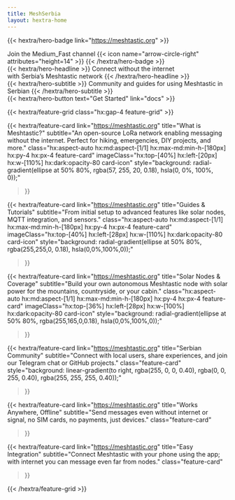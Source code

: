 ```yaml
---
title: MeshSerbia
layout: hextra-home
---
```

<meta charset="UTF-8">

<style>
:root{--accent:#06b6d4}

/* Headline entrance */
.hero-headline{opacity:1;transform:none;animation:none}
@keyframes fadeUp{from{opacity:0;transform:translateY(10px)}to{opacity:1;transform:translateY(0)}}

/* Button pop */
.hero-button{transform-origin:center;animation:pop .9s cubic-bezier(.2,.9,.3,1) both}
@keyframes pop{0%{transform:scale(.96)}60%{transform:scale(1.03)}100%{transform:scale(1)}}

/* Feature card hover lift + icon float */
.feature-card{transition:transform .28s ease,box-shadow .28s ease;will-change:transform}
.feature-card:hover{transform:translateY(-6px) scale(1.01);box-shadow:0 12px 30px rgba(2,6,23,.12)}
.feature-card .card-icon{transition:transform .45s cubic-bezier(.2,.9,.3,1)}
.feature-card:hover .card-icon{transform:translateY(-8px) rotate(-4deg)}

/* Staggered reveal for grid children */
.feature-grid > *{opacity:0;transform:translateY(8px);animation:cardIn .6s cubic-bezier(.2,.9,.3,1) forwards}
.feature-grid > *:nth-child(1){animation-delay:.06s}
.feature-grid > *:nth-child(2){animation-delay:.12s}
.feature-grid > *:nth-child(3){animation-delay:.18s}
.feature-grid > *:nth-child(4){animation-delay:.24s}
.feature-grid > *:nth-child(5){animation-delay:.30s}
.feature-grid > *:nth-child(6){animation-delay:.36s}
.feature-grid > *:nth-child(7){animation-delay:.42s}
@keyframes cardIn{to{opacity:1;transform:translateY(0)}}

/* Reduced motion preference */
@media (prefers-reduced-motion: reduce){
  .hero-badge .dot,.hero-headline,.hero-button,.feature-grid > *{animation:none;transition:none}
}
</style>

{{< hextra/hero-badge link="https://meshtastic.org" >}}
  <div class="hx:w-2 hx:h-2 hx:rounded-full hx:bg-primary-400 dot"></div>
  <span>Join the Medium_Fast channel</span>
  {{< icon name="arrow-circle-right" attributes="height=14" >}}
{{< /hextra/hero-badge >}}

<div class="hx:mt-4 hx:mb-4">
{{< hextra/hero-headline >}}
  <span class="hero-headline">Connect without the internet&nbsp;<br class="hx:sm:block hx:hidden" />with Serbia’s Meshtastic network</span>
{{< /hextra/hero-headline >}}
</div>

<div class="hx:mb-6">
{{< hextra/hero-subtitle >}}
  Community and guides for using Meshtastic in Serbian
{{< /hextra/hero-subtitle >}}
</div>

<div class="hx:mb-4">
{{< hextra/hero-button text="Get Started" link="docs" >}}
</div>

{{< hextra/feature-grid class="hx:gap-4 feature-grid" >}}

{{< hextra/feature-card
    link="https://meshtastic.org"
    title="What is Meshtastic?"
    subtitle="An open-source LoRa network enabling messaging without the internet. Perfect for hiking, emergencies, DIY projects, and more."
    class="hx:aspect-auto hx:md:aspect-[1/1] hx:max-md:min-h-[180px] hx:py-4 hx:px-4 feature-card"
    imageClass="hx:top-[40%] hx:left-[20px] hx:w-[110%] hx:dark:opacity-80 card-icon"
    style="background: radial-gradient(ellipse at 50% 80%, rgba(57, 255, 20, 0.18), hsla(0, 0%, 100%, 0));"
  >}}

{{< hextra/feature-card
    link="https://meshtastic.org"
    title="Guides & Tutorials"
    subtitle="From initial setup to advanced features like solar nodes, MQTT integration, and sensors."
    class="hx:aspect-auto hx:md:aspect-[1/1] hx:max-md:min-h-[180px] hx:py-4 hx:px-4 feature-card"
    imageClass="hx:top-[40%] hx:left-[28px] hx:w-[110%] hx:dark:opacity-80 card-icon"
    style="background: radial-gradient(ellipse at 50% 80%, rgba(255,255,0, 0.18), hsla(0,0%,100%,0));"
  >}}

{{< hextra/feature-card
    link="https://meshtastic.org"
    title="Solar Nodes & Coverage"
    subtitle="Build your own autonomous Meshtastic node with solar power for the mountains, countryside, or your cabin."
    class="hx:aspect-auto hx:md:aspect-[1/1] hx:max-md:min-h-[180px] hx:py-4 hx:px-4 feature-card"
    imageClass="hx:top-[36%] hx:left-[28px] hx:w-[100%] hx:dark:opacity-80 card-icon"
    style="background: radial-gradient(ellipse at 50% 80%, rgba(255,165,0,0.18), hsla(0,0%,100%,0));"
  >}}

{{< hextra/feature-card
    link="https://meshtastic.org"
    title="Serbian Community"
    subtitle="Connect with local users, share experiences, and join our Telegram chat or GitHub projects."
    class="feature-card"
    style="background: linear-gradient(to right, rgba(255, 0, 0, 0.40), rgba(0, 0, 255, 0.40), rgba(255, 255, 255, 0.40));"
  >}}

{{< hextra/feature-card
    link="https://meshtastic.org"
    title="Works Anywhere, Offline"
    subtitle="Send messages even without internet or signal, no SIM cards, no payments, just devices."
    class="feature-card"
  >}}

{{< hextra/feature-card
    link="https://meshtastic.org"
    title="Easy Integration"
    subtitle="Connect Meshtastic with your phone using the app; with internet you can message even far from nodes."
    class="feature-card"
  >}}

{{< /hextra/feature-grid >}}

